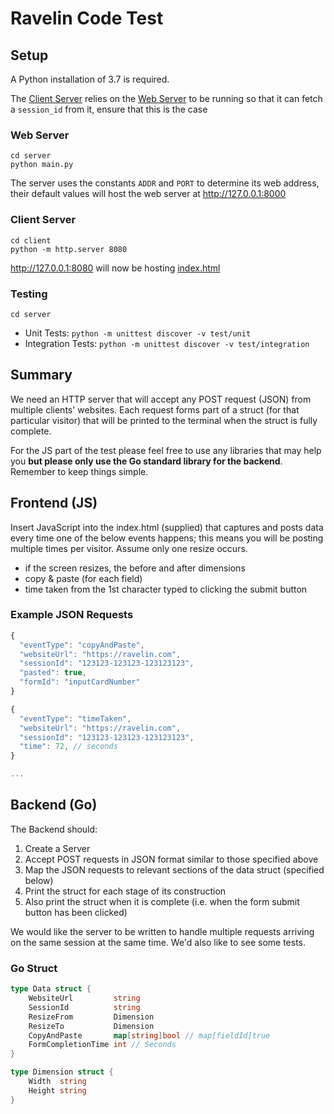 # Ravelin Code Test

## Setup

A Python installation of 3.7 is required.

The [Client Server](###Client-Server) relies on the [Web Server](###Web-Server) to be running so that it can fetch a `session_id` from it, ensure that this is the case

### Web Server

```
cd server
python main.py
```

The server uses the constants `ADDR` and `PORT` to determine its web address, their default values will host the web server at http://127.0.0.1:8000

### Client Server

```
cd client
python -m http.server 8080
```

http://127.0.0.1:8080 will now be hosting [index.html](client/index.html)

### Testing

`cd server`

- Unit Tests: `python -m unittest discover -v test/unit`
- Integration Tests: `python -m unittest discover -v test/integration`

## Summary

We need an HTTP server that will accept any POST request (JSON) from multiple clients' websites. Each request forms part of a struct (for that particular visitor) that will be printed to the terminal when the struct is fully complete.

For the JS part of the test please feel free to use any libraries that may help you **but please only use the Go standard library for the backend**. Remember to keep things simple.

## Frontend (JS)

Insert JavaScript into the index.html (supplied) that captures and posts data every time one of the below events happens; this means you will be posting multiple times per visitor. Assume only one resize occurs.

- if the screen resizes, the before and after dimensions
- copy & paste (for each field)
- time taken from the 1st character typed to clicking the submit button

### Example JSON Requests

```javascript
{
  "eventType": "copyAndPaste",
  "websiteUrl": "https://ravelin.com",
  "sessionId": "123123-123123-123123123",
  "pasted": true,
  "formId": "inputCardNumber"
}

{
  "eventType": "timeTaken",
  "websiteUrl": "https://ravelin.com",
  "sessionId": "123123-123123-123123123",
  "time": 72, // seconds
}

...

```

## Backend (Go)

The Backend should:

1. Create a Server
2. Accept POST requests in JSON format similar to those specified above
3. Map the JSON requests to relevant sections of the data struct (specified below)
4. Print the struct for each stage of its construction
5. Also print the struct when it is complete (i.e. when the form submit button has been clicked)

We would like the server to be written to handle multiple requests arriving on
the same session at the same time. We'd also like to see some tests.

### Go Struct

```go
type Data struct {
	WebsiteUrl         string
	SessionId          string
	ResizeFrom         Dimension
	ResizeTo           Dimension
	CopyAndPaste       map[string]bool // map[fieldId]true
	FormCompletionTime int // Seconds
}

type Dimension struct {
	Width  string
	Height string
}
```
